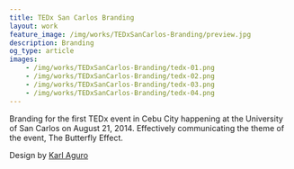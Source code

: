 ```yaml
---
title: TEDx San Carlos Branding
layout: work
feature_image: /img/works/TEDxSanCarlos-Branding/preview.jpg
description: Branding
og_type: article
images:
    - /img/works/TEDxSanCarlos-Branding/tedx-01.png
    - /img/works/TEDxSanCarlos-Branding/tedx-02.png
    - /img/works/TEDxSanCarlos-Branding/tedx-03.png
    - /img/works/TEDxSanCarlos-Branding/tedx-04.png
---
```

Branding for the first TEDx event in Cebu City happening at the University of San Carlos on August 21, 2014. Effectively communicating the theme of the event, The Butterfly Effect.

Design by <a href="https://www.behance.net/iolak" target="_blank">Karl Aguro</a>

